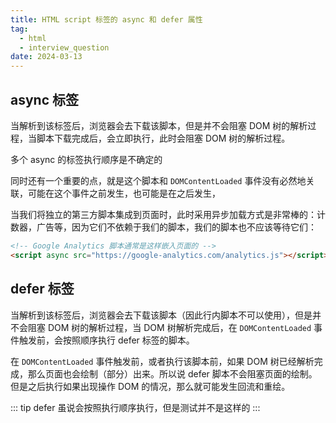```yaml
---
title: HTML script 标签的 async 和 defer 属性
tag:
  - html
  - interview_question
date: 2024-03-13
---
```


## async 标签

当解析到该标签后，浏览器会去下载该脚本，但是并不会阻塞 DOM 树的解析过程，当脚本下载完成后，会立即执行，此时会阻塞 DOM 树的解析过程。

多个 async 的标签执行顺序是不确定的

同时还有一个重要的点，就是这个脚本和 `DOMContentLoaded` 事件没有必然地关联，可能在这个事件之前发生，也可能是在之后发生，

当我们将独立的第三方脚本集成到页面时，此时采用异步加载方式是非常棒的：计数器，广告等，因为它们不依赖于我们的脚本，我们的脚本也不应该等待它们：

```html
<!-- Google Analytics 脚本通常是这样嵌入页面的 -->
<script async src="https://google-analytics.com/analytics.js"></script>
```

## defer 标签

当解析到该标签后，浏览器会去下载该脚本（因此行内脚本不可以使用），但是并不会阻塞 DOM 树的解析过程，当 DOM 树解析完成后，在 `DOMContentLoaded` 事件触发前，会按照顺序执行 defer 标签的脚本。

在 `DOMContentLoaded` 事件触发前，或者执行该脚本前，如果 DOM 树已经解析完成，那么页面也会绘制（部分）出来。所以说 defer 脚本不会阻塞页面的绘制。但是之后执行如果出现操作 DOM 的情况，那么就可能发生回流和重绘。

::: tip
defer 虽说会按照执行顺序执行，但是测试并不是这样的
:::
